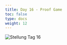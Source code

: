 ```yaml
---
title: Day 16 - Proof Game
toc: false
type: docs
weight: 12
---
```



![Stellung Tag 16](/day16.jpg "rn2kbnr/p2ppppp/1p6/8/2pP4/5PP1/PP2PB1P/RN2KBNR w KQkq - 0 1")


